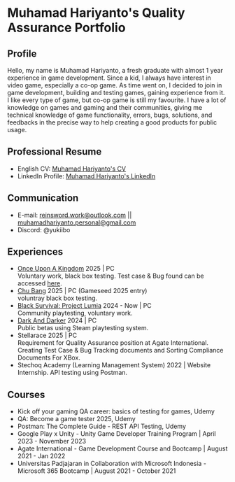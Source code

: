 # Muhamad Hariyanto's Quality Assurance Portfolio
## Profile
Hello, my name is Muhamad Hariyanto, a fresh graduate with almost 1 year experience in game development. Since a kid, I always have interest in video game, especially a co-op game. As time went on, I decided to join in game development, building and testing games, gaining experience from it. I like every type of game, but co-op game is still my favourite. I have a lot of knowledge on games and gaming and their communities, giving me technical knowledge of game functionality, errors, bugs, solutions, and feedbacks in the precise way to help creating a good products for public usage.

## Professional Resume
- English CV: [Muhamad Hariyanto's CV](https://1drv.ms/b/c/b37bdd569ab26057/ERsPOZoveetLkdR1Rg1N5H4BqH55iAQegNDuUfEGCxH2hg?e=wOwZiq)
- LinkedIn Profile: [Muhamad Hariyanto's LinkedIn](https://www.linkedin.com/in/reinswordk/)

## Communication
- E-mail: reinsword.work@outlook.com || muhamadhariyanto.personal@gmail.com
- Discord: @yukiibo

## Experiences
- [Once Upon A Kingdom](https://store.steampowered.com/app/3316970/Once_Upon_A_Kingdom/) 2025 | PC \
  Voluntary work, black box testing. Test case & Bug found can be accessed [here](https://1drv.ms/x/c/b37bdd569ab26057/EVLpxnS_kBRBoP8JtuxYTH4BXZRVRql6k3sqbXnqihVMUQ?e=UvTJKH).
- [Chu Bang](https://enmakami.itch.io/chu-bang) 2025 | PC (Gameseed 2025 entry) \
  voluntray black box testing.
- [Black Survival: Project Lumia](https://projectlumia.com/) 2024 - Now | PC \
  Community playtesting, voluntary work.
- [Dark And Darker](https://store.steampowered.com/app/2016590/Dark_and_Darker/) 2024 | PC \
  Public betas using Steam playtesting system.
- Stellarace 2025 | PC \
  Requirement for Quality Assurance position at Agate International. Creating Test Case & Bug Tracking documents and Sorting Compliance Documents For XBox.
- Stechoq Academy (Learning Management System) 2022 | Website
  Internship. API testing using Postman.

## Courses
- Kick off your gaming QA career: basics of testing for games, Udemy
- QA: Become a game tester 2025, Udemy
- Postman: The Complete Guide - REST API Testing, Udemy
- Google Play x Unity - Unity Game Developer Training Program | April 2023 - November 2023
- Agate International - Game Development Course and Bootcamp | August 2021 - Jan 2022
- Universitas Padjajaran in Collaboration with Microsoft Indonesia - Microsoft 365 Bootcamp | August 2021 - October 2021
